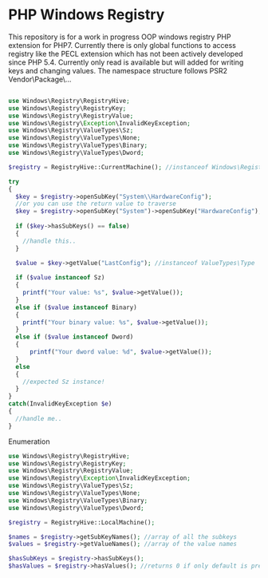 # PHP Windows Registry

This repository is for a work in progress OOP windows registry PHP extension for PHP7. Currently there is only global functions to access registry like the PECL extension which has not been actively developed since PHP 5.4. Currently only read is available but will added for writing keys and changing values. The namespace structure follows PSR2 Vendor\\Package\\...

```php

use Windows\Registry\RegistryHive;
use Windows\Registry\RegistryKey;
use Windows\Registry\RegistryValue;
use Windows\Registry\Exception\InvalidKeyException;
use Windows\Registry\ValueTypes\Sz;
use Windows\Registry\ValueTypes\None;
use Windows\Registry\ValueTypes\Binary;
use Windows\Registry\ValueTypes\Dword;

$registry = RegistryHive::CurrentMachine(); //instanceof Windows\Registry\RegistryKey representing the HKEY_CURRENT_MACHINE

try 
{
  $key = $registry->openSubKey("System\\HardwareConfig");
  //or you can use the return value to traverse
  $key = $registry->openSubKey("System")->openSubKey("HardwareConfig");
  
  if ($key->hasSubKeys() == false) 
  {
    //handle this..
  }
  
  $value = $key->getValue("LastConfig"); //instanceof ValueTypes\Type 

  if ($value instanceof Sz) 
  {
    printf("Your value: %s", $value->getValue());
  }
  else if ($value instanceof Binary) 
  {
    printf("Your binary value: %s", $value->getValue());
  }
  else if ($value instanceof Dword) 
  {
      printf("Your dword value: %d", $value->getValue());
  }
  else
  {
    //expected Sz instance!
  }
}
catch(InvalidKeyException $e) 
{
  //handle me..
}
```

Enumeration

```php
use Windows\Registry\RegistryHive;
use Windows\Registry\RegistryKey;
use Windows\Registry\RegistryValue;
use Windows\Registry\Exception\InvalidKeyException;
use Windows\Registry\ValueTypes\Sz;
use Windows\Registry\ValueTypes\None;
use Windows\Registry\ValueTypes\Binary;
use Windows\Registry\ValueTypes\Dword;

$registry = RegistryHive::LocalMachine();

$names = $registry->getSubKeyNames(); //array of all the subkeys
$values = $registry->getValueNames(); //array of the value names

$hasSubKeys = $registry->hasSubKeys();
$hasValues = $registry->hasValues(); //returns 0 if only default is present and is '(not set)'
```


